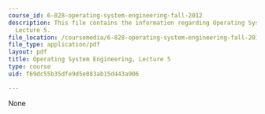```yaml
---
course_id: 6-828-operating-system-engineering-fall-2012
description: This file contains the information regarding Operating System Engineering,
  Lecture 5.
file_location: /coursemedia/6-828-operating-system-engineering-fall-2012/f69dc55b35dfe9d5e083ab15d443a906_MIT6_828F12_lec5_notes.pdf
file_type: application/pdf
layout: pdf
title: Operating System Engineering, Lecture 5
type: course
uid: f69dc55b35dfe9d5e083ab15d443a906

---
```

None